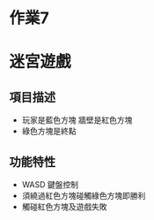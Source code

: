 # 作業7
# 迷宮遊戲

## 項目描述
- 玩家是藍色方塊
  牆壁是紅色方塊
- 綠色方塊是終點
## 功能特性
-  WASD 鍵盤控制
-  須繞過紅色方塊碰觸綠色方塊即勝利
-  觸碰紅色方塊及遊戲失敗  

